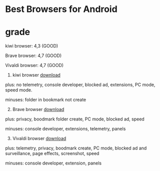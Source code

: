 # Best Browsers for Android

# grade
kiwi browser: 4,3 (GOOD)

Brave browser: 4,7 (GOOD)

Vivaldi browser: 4,7 (GOOD)

1. kiwi browser [download](https://play.google.com/store/apps/details?id=com.kiwibrowser.browser)

plus:
no telemetry, console developer, blocked ad, extensions, PC mode, speed mode.

minuses:
folder in bookmark not create

2. Brave browser [download](https://play.google.com/store/apps/details?id=com.brave.browser)

plus:
privacy, boodmark folder create, PC mode, blocked ad, speed

minuses:
console developer, extensions, telemetry, panels

3. Vivaldi browser [download](https://play.google.com/store/apps/details?id=com.vivaldi.browser)

plus:
telemetry, privacy, boodmark create, PC mode, blocked ad and surveillance, page effects, screenshot, speed

minuses:
console developer, extension, panels
